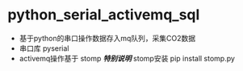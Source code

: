 # python_serial_activemq_sql
- 基于python的串口操作数据存入mq队列，采集CO2数据
- 串口库 pyserial
- activemq操作基于 stomp  ***特别说明*** stomp安装 pip install stomp.py
